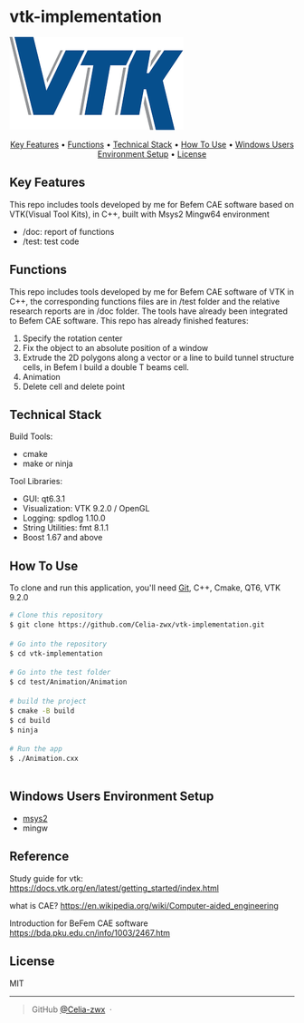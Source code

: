 # vtk-implementation

<img src="/vtk_logo.png" alt="Alt text" title="VTK">

<p align="center">
  <a href="#key-features">Key Features</a> •
    <a href="#functions">Functions</a> •
  <a href="#techinal-stack">Technical Stack</a> •
  <a href="#how-to-use">How To Use</a> •
  <a href="#environment">Windows Users Environment Setup</a> •
  <a href="#license">License</a>
</p>



## Key Features

This repo includes tools developed by me for Befem CAE software based on VTK(Visual Tool Kits), in C++, built with Msys2 Mingw64 environment

* /doc: report of functions
* /test: test code


## Functions

This repo includes tools developed by me for Befem CAE software of VTK in C++, the corresponding functions files are in /test folder and the relative research reports are in /doc folder. The tools have already been integrated to Befem CAE software.
This repo has already finished features:
1. Specify the rotation center
2. Fix the object to an absolute position of a window
3. Extrude the 2D polygons along a vector or a line to build tunnel structure cells, in Befem I build a double T beams cell.
4. Animation
5. Delete cell and delete point

## Technical Stack
Build Tools:
* cmake
* make or ninja
  
Tool Libraries:
* GUI: qt6.3.1
* Visualization: VTK 9.2.0 / OpenGL
* Logging: spdlog 1.10.0
* String Utilities: fmt 8.1.1
* Boost 1.67 and above


## How To Use

To clone and run this application, you'll need [Git](https://git-scm.com), C++, Cmake, QT6, VTK 9.2.0



```bash
# Clone this repository
$ git clone https://github.com/Celia-zwx/vtk-implementation.git

# Go into the repository
$ cd vtk-implementation

# Go into the test folder
$ cd test/Animation/Animation

# build the project
$ cmake -B build
$ cd build
$ ninja

# Run the app
$ ./Animation.cxx



```



## Windows Users Environment Setup
* [msys2](https://www.msys2.org/)
* mingw


## Reference
 Study guide for vtk:
https://docs.vtk.org/en/latest/getting_started/index.html

 what is CAE?
https://en.wikipedia.org/wiki/Computer-aided_engineering

 Introduction for BeFem CAE software
https://bda.pku.edu.cn/info/1003/2467.htm


## License

MIT

---

> GitHub [@Celia-zwx](https://github.com/Celia-zwx) &nbsp;&middot;&nbsp;


